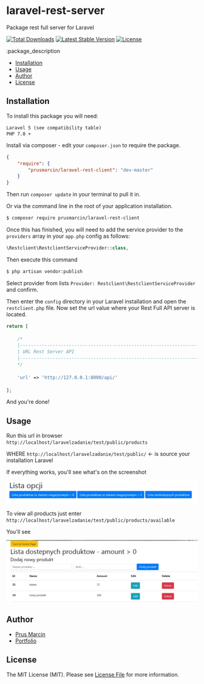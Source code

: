 # laravel-rest-server
Package rest full server for Laravel

[![Total Downloads](http://img.shields.io/packagist/dm/prusmarcin/laravel-rest-client.svg)](https://packagist.org/packages/prusmarcin/laravel-rest-client)
[![Latest Stable Version](http://img.shields.io/packagist/v/prusmarcin/laravel-rest-client.svg)](https://packagist.org/packages/prusmarcin/laravel-rest-client)
[![License](http://img.shields.io/badge/license-MIT-lightgrey.svg)](https://github.com/prusmarcin/laravel-rest-client/blob/master/LICENSE)

:package_description

- [Installation](#installation)
- [Usage](#usage)
- [Author](#author)
- [License](#license)

Installation
------------

To install this package you will need:

    Laravel 5 (see compatibility table)
    PHP 7.0 +


Install via composer - edit your `composer.json` to require the package.

``` json
{
    "require": {
        "prusmarcin/laravel-rest-client": "dev-master"
    }
}
```

Then run `composer update` in your terminal to pull it in.

Or via the command line in the root of your application installation.

``` bash
$ composer require prusmarcin/laravel-rest-client
```


Once this has finished, you will need to add the service provider to the `providers` array in your `app.php` config as follows:

``` php
\Restclient\RestclientServiceProvider::class,
```

Then execute this command

``` bash
$ php artisan vendor:publish
```
Select provider from lists `Provider: Restclient\RestclientServiceProvider` and confirm.

Then enter the `config` directory in your Laravel installation and open the `restclient.php` file.
Now set the url value where your Rest Full API server is located.

``` php
return [

    /*
    |--------------------------------------------------------------------------
    | URL Rest Server API
    |--------------------------------------------------------------------------
    */

    'url' => 'http://127.0.0.1:8000/api/'

];
```

And you're done!

Usage
-----

Run this url in browser `http://localhost/laravelzadanie/test/public/products`

WHERE `http://localhost/laravelzadanie/test/public/` <- is source your installation Laravel

If everything works, you'll see what's on the screenshot

![Screenshot](products.jpg)

To view all products just enter `http://localhost/laravelzadanie/test/public/products/available`

You'll see

![Screenshot](products-available.jpg)


Author
-------

- [Prus Marcin](https://github.com/prusmarcin)
- [Portfolio](https://prusmarcin.pl/)


License
-------

The MIT License (MIT). Please see [License File](https://github.com/prusmarcin/laravel-rest-client/blob/master/LICENSE) for more information.
